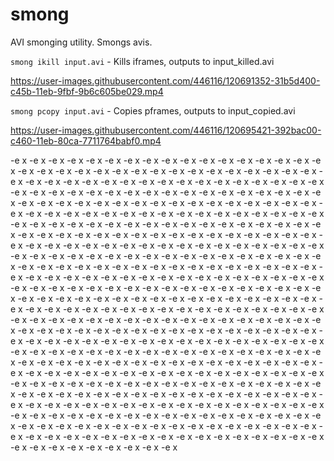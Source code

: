 # smong
AVI smonging utility. Smongs avis.

`smong ikill input.avi` - Kills iframes, outputs to input_killed.avi

https://user-images.githubusercontent.com/446116/120691352-31b5d400-c45b-11eb-9fbf-9b6c605be029.mp4


`smong pcopy input.avi` - Copies pframes, outputs to input_copied.avi

https://user-images.githubusercontent.com/446116/120695421-392bac00-c460-11eb-80ca-7711764babf0.mp4

-e x
-e x
-e x
-e x
-e x
-e x
-e x
-e x
-e x
-e x
-e x
-e x
-e x
-e x
-e x
-e x
-e x
-e x
-e x
-e x
-e x
-e x
-e x
-e x
-e x
-e x
-e x
-e x
-e x
-e x
-e x
-e x
-e x
-e x
-e x
-e x
-e x
-e x
-e x
-e x
-e x
-e x
-e x
-e x
-e x
-e x
-e x
-e x
-e x
-e x
-e x
-e x
-e x
-e x
-e x
-e x
-e x
-e x
-e x
-e x
-e x
-e x
-e x
-e x
-e x
-e x
-e x
-e x
-e x
-e x
-e x
-e x
-e x
-e x
-e x
-e x
-e x
-e x
-e x
-e x
-e x
-e x
-e x
-e x
-e x
-e x
-e x
-e x
-e x
-e x
-e x
-e x
-e x
-e x
-e x
-e x
-e x
-e x
-e x
-e x
-e x
-e x
-e x
-e x
-e x
-e x
-e x
-e x
-e x
-e x
-e x
-e x
-e x
-e x
-e x
-e x
-e x
-e x
-e x
-e x
-e x
-e x
-e x
-e x
-e x
-e x
-e x
-e x
-e x
-e x
-e x
-e x
-e x
-e x
-e x
-e x
-e x
-e x
-e x
-e x
-e x
-e x
-e x
-e x
-e x
-e x
-e x
-e x
-e x
-e x
-e x
-e x
-e x
-e x
-e x
-e x
-e x
-e x
-e x
-e x
-e x
-e x
-e x
-e x
-e x
-e x
-e x
-e x
-e x
-e x
-e x
-e x
-e x
-e x
-e x
-e x
-e x
-e x
-e x
-e x
-e x
-e x
-e x
-e x
-e x
-e x
-e x
-e x
-e x
-e x
-e x
-e x
-e x
-e x
-e x
-e x
-e x
-e x
-e x
-e x
-e x
-e x
-e x
-e x
-e x
-e x
-e x
-e x
-e x
-e x
-e x
-e x
-e x
-e x
-e x
-e x
-e x
-e x
-e x
-e x
-e x
-e x
-e x
-e x
-e x
-e x
-e x
-e x
-e x
-e x
-e x
-e x
-e x
-e x
-e x
-e x
-e x
-e x
-e x
-e x
-e x
-e x
-e x
-e x
-e x
-e x
-e x
-e x
-e x
-e x
-e x
-e x
-e x
-e x
-e x
-e x
-e x
-e x
-e x
-e x
-e x
-e x
-e x
-e x
-e x
-e x
-e x
-e x
-e x
-e x
-e x
-e x
-e x
-e x
-e x
-e x
-e x
-e x
-e x
-e x
-e x
-e x
-e x
-e x
-e x
-e x
-e x
-e x
-e x
-e x
-e x
-e x
-e x
-e x
-e x
-e x
-e x
-e x
-e x
-e x
-e x
-e x
-e x
-e x
-e x
-e x
-e x
-e x
-e x
-e x
-e x
-e x
-e x
-e x
-e x
-e x
-e x
-e x
-e x
-e x
-e x
-e x
-e x
-e x
-e x
-e x
-e x
-e x
-e x
-e x
-e x
-e x
-e x
-e x
-e x
-e x
-e x
-e x
-e x
-e x
-e x
-e x
-e x
-e x
-e x
-e x
-e x
-e x
-e x
-e x
-e x
-e x
-e x
-e x
-e x
-e x
-e x
-e x
-e x
-e x
-e x
-e x
-e x
-e x
-e x
-e x
-e x
-e x
-e x
-e x
-e x
-e x
-e x
-e x
-e x
-e x
-e x
-e x
-e x
-e x
-e x
-e x
-e x
-e x
-e x
-e x
-e x
-e x
-e x
-e x
-e x
-e x
-e x
-e x
-e x
-e x
-e x
-e x
-e x
-e x
-e x
-e x
-e x
-e x
-e x
-e x
-e x
-e x
-e x
-e x
-e x
-e x
-e x
-e x
-e x
-e x
-e x
-e x
-e x
-e x
-e x
-e x
-e x
-e x
-e x
-e x
-e x
-e x
-e x
-e x
-e x
-e x
-e x
-e x
-e x
-e x
-e x
-e x
-e x
-e x
-e x
-e x
-e x
-e x
-e x
-e x
-e x
-e x
-e x
-e x
-e x
-e x
-e x
-e x
-e x
-e x
-e x
-e x
-e x

